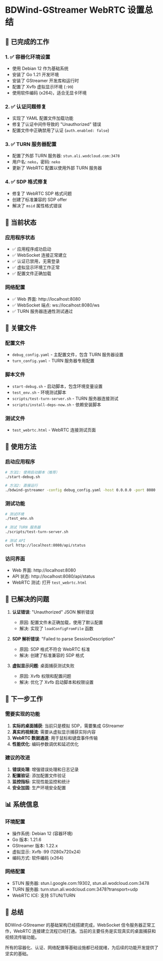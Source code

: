 # BDWind-GStreamer WebRTC 设置总结

## 🎉 已完成的工作

### 1. ✅ 容器化环境设置

- 使用 Debian 12 作为基础系统
- 安装了 Go 1.21 开发环境
- 安装了 GStreamer 开发库和运行时
- 配置了 Xvfb 虚拟显示环境 (`:99`)
- 使用软件编码 (x264)，适合无显卡环境

### 2. ✅ 认证问题修复

- 实现了 YAML 配置文件加载功能
- 修复了认证中间件导致的 "Unauthorized" 错误
- 配置文件中正确禁用了认证 (`auth.enabled: false`)

### 3. ✅ TURN 服务器配置

- 配置了外部 TURN 服务器: `stun.ali.wodcloud.com:3478`
- 用户名: `neko`，密码: `neko`
- 更新了 WebRTC 配置以使用外部 TURN 服务器

### 4. ✅ SDP 格式修复

- 修复了 WebRTC SDP 格式问题
- 创建了标准兼容的 SDP offer
- 解决了 `msid` 属性格式错误

## 🚀 当前状态

### 应用程序状态

- ✅ 应用程序成功启动
- ✅ WebSocket 连接正常建立
- ✅ 认证已禁用，无需登录
- ✅ 虚拟显示环境工作正常
- ✅ 配置文件正确加载

### 网络配置

- ✅ Web 界面: http://localhost:8080
- ✅ WebSocket 端点: ws://localhost:8080/ws
- ✅ TURN 服务器连通性测试通过

## 📁 关键文件

### 配置文件

- `debug_config.yaml` - 主配置文件，包含 TURN 服务器设置
- `turn_config.yaml` - TURN 服务器专用配置

### 脚本文件

- `start-debug.sh` - 启动脚本，包含环境变量设置
- `test_env.sh` - 环境测试脚本
- `scripts/test-turn-server.sh` - TURN 服务器连接测试
- `scripts/install-deps-now.sh` - 依赖安装脚本

### 测试文件

- `test_webrtc.html` - WebRTC 连接测试页面

## 🔧 使用方法

### 启动应用程序

```bash
# 方法1: 使用启动脚本（推荐）
./start-debug.sh

# 方法2: 直接运行
./bdwind-gstreamer -config debug_config.yaml -host 0.0.0.0 -port 8080
```

### 测试功能

```bash
# 测试环境
./test_env.sh

# 测试 TURN 服务器
./scripts/test-turn-server.sh

# 测试 API
curl http://localhost:8080/api/status
```

### 访问界面

- Web 界面: http://localhost:8080
- API 状态: http://localhost:8080/api/status
- WebRTC 测试: 打开 `test_webrtc.html`

## 🐛 已解决的问题

1. **认证错误**: "Unauthorized" JSON 解析错误

   - 原因: 配置文件未正确加载，使用了默认配置
   - 解决: 实现了 `loadConfigFromFile` 函数

2. **SDP 解析错误**: "Failed to parse SessionDescription"

   - 原因: SDP 格式不符合 WebRTC 标准
   - 解决: 创建了标准兼容的 SDP 格式

3. **虚拟显示问题**: 桌面捕获测试失败
   - 原因: Xvfb 权限和配置问题
   - 解决: 优化了 Xvfb 启动脚本和权限设置

## 🔄 下一步工作

### 需要实现的功能

1. **实际的桌面捕获**: 当前只是模拟 SDP，需要集成 GStreamer
2. **真实的视频流**: 需要从虚拟显示捕获实际内容
3. **WebRTC 数据通道**: 用于鼠标和键盘事件传输
4. **性能优化**: 编码参数调优和延迟优化

### 建议的改进

1. **错误处理**: 增强错误处理和日志记录
2. **配置验证**: 添加配置文件验证
3. **监控指标**: 实现性能监控和统计
4. **安全加固**: 生产环境安全配置

## 📊 系统信息

### 环境配置

- 操作系统: Debian 12 (容器环境)
- Go 版本: 1.21.6
- GStreamer 版本: 1.22.x
- 虚拟显示: Xvfb :99 (1280x720x24)
- 编码方式: 软件编码 (x264)

### 网络配置

- STUN 服务器: stun.l.google.com:19302, stun.ali.wodcloud.com:3478
- TURN 服务器: turn:stun.ali.wodcloud.com:3478?transport=udp
- WebRTC ICE: 支持 STUN/TURN

## 🎯 总结

BDWind-GStreamer 的基础架构已经搭建完成，WebSocket 信令服务器正常工作，WebRTC 连接建立流程已经打通。当前的主要任务是实现真实的桌面捕获和视频流传输功能。

所有的容器化、认证、网络配置等基础设施都已经就绪，为后续的功能开发提供了坚实的基础。
